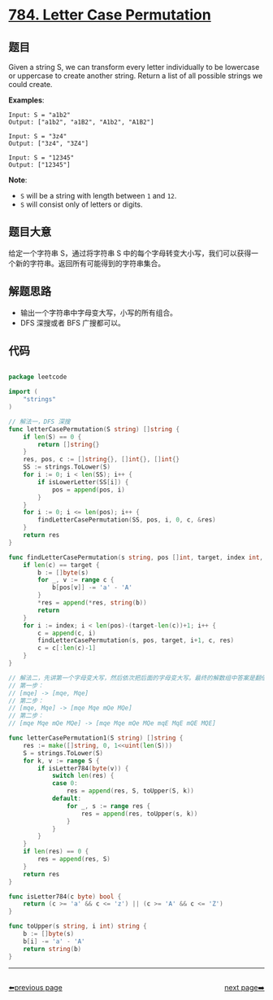 # [784. Letter Case Permutation](https://leetcode.com/problems/letter-case-permutation/)


## 题目

Given a string S, we can transform every letter individually to be lowercase or uppercase to create another string. Return a list of all possible strings we could create.

**Examples**:

    Input: S = "a1b2"
    Output: ["a1b2", "a1B2", "A1b2", "A1B2"]
    
    Input: S = "3z4"
    Output: ["3z4", "3Z4"]
    
    Input: S = "12345"
    Output: ["12345"]

**Note**:

- `S` will be a string with length between `1` and `12`.
- `S` will consist only of letters or digits.


## 题目大意


给定一个字符串 S，通过将字符串 S 中的每个字母转变大小写，我们可以获得一个新的字符串。返回所有可能得到的字符串集合。

## 解题思路


- 输出一个字符串中字母变大写，小写的所有组合。
- DFS 深搜或者 BFS 广搜都可以。


## 代码

```go

package leetcode

import (
	"strings"
)

// 解法一，DFS 深搜
func letterCasePermutation(S string) []string {
	if len(S) == 0 {
		return []string{}
	}
	res, pos, c := []string{}, []int{}, []int{}
	SS := strings.ToLower(S)
	for i := 0; i < len(SS); i++ {
		if isLowerLetter(SS[i]) {
			pos = append(pos, i)
		}
	}
	for i := 0; i <= len(pos); i++ {
		findLetterCasePermutation(SS, pos, i, 0, c, &res)
	}
	return res
}

func findLetterCasePermutation(s string, pos []int, target, index int, c []int, res *[]string) {
	if len(c) == target {
		b := []byte(s)
		for _, v := range c {
			b[pos[v]] -= 'a' - 'A'
		}
		*res = append(*res, string(b))
		return
	}
	for i := index; i < len(pos)-(target-len(c))+1; i++ {
		c = append(c, i)
		findLetterCasePermutation(s, pos, target, i+1, c, res)
		c = c[:len(c)-1]
	}
}

// 解法二，先讲第一个字母变大写，然后依次把后面的字母变大写。最终的解数组中答案是翻倍增长的
// 第一步：
// [mqe] -> [mqe, Mqe]
// 第二步：
// [mqe, Mqe] -> [mqe Mqe mQe MQe]
// 第二步：
// [mqe Mqe mQe MQe] -> [mqe Mqe mQe MQe mqE MqE mQE MQE]

func letterCasePermutation1(S string) []string {
	res := make([]string, 0, 1<<uint(len(S)))
	S = strings.ToLower(S)
	for k, v := range S {
		if isLetter784(byte(v)) {
			switch len(res) {
			case 0:
				res = append(res, S, toUpper(S, k))
			default:
				for _, s := range res {
					res = append(res, toUpper(s, k))
				}
			}
		}
	}
	if len(res) == 0 {
		res = append(res, S)
	}
	return res
}

func isLetter784(c byte) bool {
	return (c >= 'a' && c <= 'z') || (c >= 'A' && c <= 'Z')
}

func toUpper(s string, i int) string {
	b := []byte(s)
	b[i] -= 'a' - 'A'
	return string(b)
}

```



----------------------------------------------
<div style="display: flex;justify-content: space-between;align-items: center;">
<p><a href="https://books.halfrost.com/leetcode/ChapterFour/0700~0799/0783.Minimum-Distance-Between-BST-Nodes/">⬅️previous page</a></p>
<p><a href="https://books.halfrost.com/leetcode/ChapterFour/0700~0799/0785.Is-Graph-Bipartite/">next page➡️</a></p>
</div>
